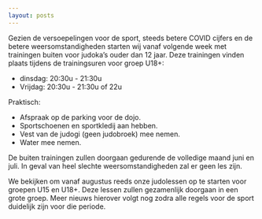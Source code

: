 ```yaml
---
layout: posts
---
```


Gezien de versoepelingen voor de sport, steeds betere COVID cijfers en de betere weersomstandigheden starten wij vanaf volgende week met trainingen buiten voor judoka’s ouder dan 12 jaar.
Deze trainingen vinden plaats tijdens de trainingsuren voor groep U18+:
* dinsdag: 20:30u - 21:30u
* Vrijdag: 20:30u - 21:30u of 22u

Praktisch:
* Afspraak op de parking voor de dojo.
* Sportschoenen en sportkledij aan hebben.
* Vest van de judogi (geen judobroek) mee nemen.
* Water mee nemen.

De buiten trainingen zullen doorgaan gedurende de volledige maand juni en juli.
In geval van heel slechte weersomstandigheden zal er geen les zijn.

We bekijken om vanaf augustus reeds onze judolessen op te starten voor groepen U15 en U18+. Deze lessen zullen gezamenlijk doorgaan in een grote groep. Meer nieuws hierover volgt nog zodra alle regels voor de sport duidelijk zijn voor die periode.